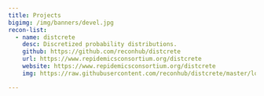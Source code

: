 ```yaml
---
title: Projects
bigimg: /img/banners/devel.jpg
recon-list:
  - name: distcrete
    desc: Discretized probability distributions.
    github: https://github.com/reconhub/distcrete
    url: https://www.repidemicsconsortium.org/distcrete
    website: https://www.repidemicsconsortium.org/distcrete
    img: https://raw.githubusercontent.com/reconhub/distcrete/master/logo/logo.png

---
```


